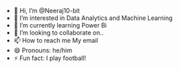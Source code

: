 - 👋 Hi, I’m @Neeraj10-bit
- 👀 I’m interested in Data Analytics and Machine Learning
- 🌱 I’m currently learning Power Bi
- 💞️ I’m looking to collaborate on..
- 📫 How to reach me My email
- 😄 Pronouns: he/him
- ⚡ Fun fact: I play football!

<!---
Neeraj10-bit/Neeraj10-bit is a ✨ special ✨ repository because its `README.md` (this file) appears on your GitHub profile.
You can click the Preview link to take a look at your changes.
--->
